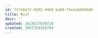 ```yaml
---
id: f17a0af2-4b92-4464-ba66-f5eea84b5bd6
title: Rust
desc: ''
updated: 1614537039729
created: 1607359168784
---
```


